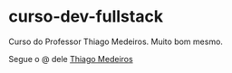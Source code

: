 # curso-dev-fullstack

Curso do Professor Thiago Medeiros. Muito bom mesmo.

Segue o @ dele [Thiago Medeiros](https://www.instagram.com/thiagomunhozmedeiros/)
